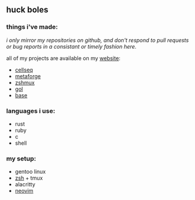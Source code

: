 ## huck boles

### things i've made:
*i only mirror my repositories on github, and don't respond to pull requests or bug reports in a consistant or timely fashion here.*

all of my projects are available on my [website](https://huck.website/code):
- [cellseq](https://huck.website/code/cellseq)
- [metaforge](https://huck.website/code/metaforge)
- [zshmux](https://huck.website/code/zshmux)
- [gol](https://huck.website/code/gol)
- [base](https://huck.website/code/base)

### languages i use:
- rust
- ruby
- c
- shell

### my setup:
- gentoo linux
- [zsh](https://git.huck.website/zsh.git) + tmux
- alacritty
- [neovim](https://git.huck.website/nvim.git)
